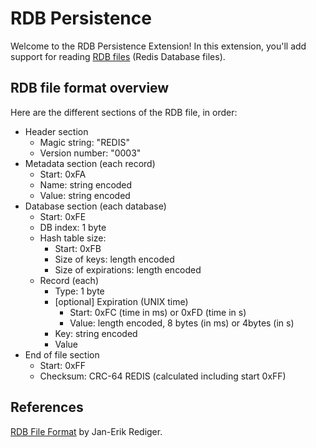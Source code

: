 # RDB Persistence

Welcome to the RDB Persistence Extension! In this extension, you'll add support for reading [RDB files](https://redis.io/docs/management/persistence/) (Redis Database files).

## RDB file format overview

Here are the different sections of the RDB file, in order:

- Header section
  - Magic string: "REDIS"
  - Version number: "0003"
- Metadata section (each record)
  - Start: 0xFA
  - Name: string encoded
  - Value: string encoded
- Database section (each database)
  - Start: 0xFE
  - DB index: 1 byte
  - Hash table size:
    - Start: 0xFB
    - Size of keys: length encoded
    - Size of expirations: length encoded
  - Record (each)
    - Type: 1 byte
    - [optional] Expiration (UNIX time)
      - Start: 0xFC (time in ms) or 0xFD (time in s)
      - Value: length encoded, 8 bytes (in ms) or 4bytes (in s)
    - Key: string encoded
    - Value
- End of file section
  - Start: 0xFF
  - Checksum: CRC-64 REDIS (calculated including start 0xFF)

## References

[RDB File Format](https://rdb.fnordig.de/file_format.html) by Jan-Erik Rediger.
